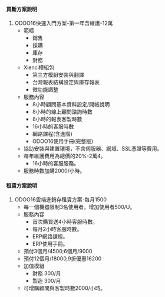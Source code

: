 #### 買斷方案說明
1. ODOO16快速入門方案-第一年含維護-12萬
   + 範疇
     + 銷售
     + 採購
     + 庫存
     + 財務
   + Xienci模組包
     + 第三方模組安裝與翻譯
     + 台灣報表結構設定與庫存報表
     + 微功能調整
   + 服務內容
     + 8小時顧問基本資料設定/開帳說明
     + 8小時的線上顧問諮詢時數
     + 8小時的報表客製時數
     + 16小時的客服時數
     + 網路課程(含進階)
     + ODOO16使用手冊(完整版)
   + 協助安裝與建置環境，不含伺服器、網域、SSL憑證等費用。
   + 每年維護費用為總價的20%-2萬4。
     + 16小時的客服服務。
   + 服務時數加購2000/小時。

#### 租賃方案說明
1. ODOO16雲端進銷存租賃方案-每月1500
   + 每一個機器限制3名使用者，增加使用者500/U。
   + 服務內容
     + 首次購買送4小時客服時數。
     + 每月2小時客服時數。
     + ERP網路課程。
     + ERP使用手冊。
   + 預付3個月/4500;6個月/9000
   + 預付12個月/18000,9折優惠16200
   + 加值模組
     + 財務 300/月
     + 製造 300/月
   + 可增購顧問與客製時數2000/小時。
